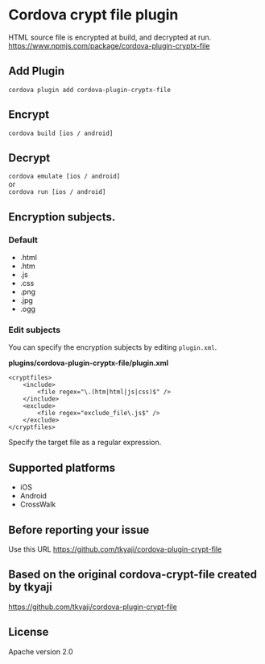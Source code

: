 # Cordova crypt file plugin
HTML source file is encrypted at build, and decrypted at run.  
https://www.npmjs.com/package/cordova-plugin-cryptx-file

## Add Plugin
`cordova plugin add cordova-plugin-cryptx-file`

## Encrypt
`cordova build [ios / android]`

## Decrypt
`cordova emulate [ios / android]`  
or  
`cordova run [ios / android]`  

## Encryption subjects.

### Default

* .html
* .htm
* .js
* .css
* .png
* .jpg
* .ogg

### Edit subjects

You can specify the encryption subjects by editing `plugin.xml`.

**plugins/cordova-plugin-cryptx-file/plugin.xml**

```
<cryptfiles>
    <include>
        <file regex="\.(htm|html|js|css)$" />
    </include>
    <exclude>
        <file regex="exclude_file\.js$" />
    </exclude>
</cryptfiles>
```

Specify the target file as a regular expression.


## Supported platforms
* iOS
* Android
* CrossWalk

## Before reporting your issue
Use this URL https://github.com/tkyaji/cordova-plugin-crypt-file

## Based on the original cordova-crypt-file created by tkyaji

https://github.com/tkyaji/cordova-plugin-crypt-file

## License
Apache version 2.0
